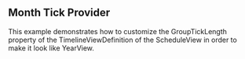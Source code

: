 ## Month Tick Provider
This example demonstrates how to customize the GroupTickLength property of the TimelineViewDefinition of the ScheduleView in order to make it look like YearView.

[//]: <keywords: timelineviewdefinition, groupticklength, yearview>